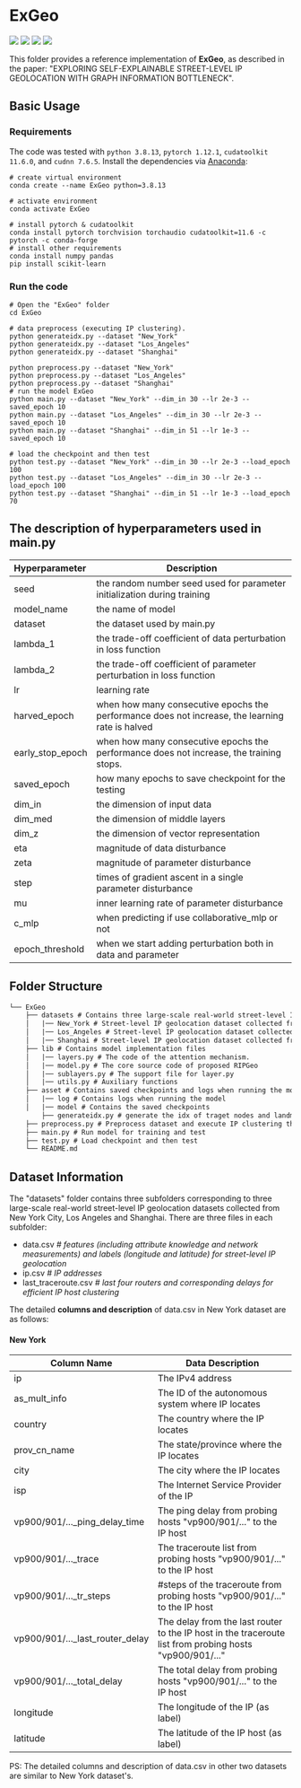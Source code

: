 # ExGeo
![](https://img.shields.io/badge/python-3.8.13-green)
![](https://img.shields.io/badge/pytorch-1.12.1-green)
![](https://img.shields.io/badge/cudatoolkit-11.6.0-green)
![](https://img.shields.io/badge/cudnn-7.6.5-green)

This folder provides a reference implementation of **ExGeo**, as described in the paper: "EXPLORING SELF-EXPLAINABLE STREET-LEVEL IP GEOLOCATION WITH GRAPH INFORMATION BOTTLENECK".


## Basic Usage

### Requirements

The code was tested with `python 3.8.13`, `pytorch 1.12.1`,  `cudatoolkit 11.6.0`, and `cudnn 7.6.5`. Install the dependencies via [Anaconda](https://www.anaconda.com/):

```shell
# create virtual environment
conda create --name ExGeo python=3.8.13

# activate environment
conda activate ExGeo

# install pytorch & cudatoolkit
conda install pytorch torchvision torchaudio cudatoolkit=11.6 -c pytorch -c conda-forge
# install other requirements
conda install numpy pandas
pip install scikit-learn
```

### Run the code

```shell
# Open the "ExGeo" folder
cd ExGeo

# data preprocess (executing IP clustering). 
python generateidx.py --dataset "New_York"
python generateidx.py --dataset "Los_Angeles"
python generateidx.py --dataset "Shanghai"

python preprocess.py --dataset "New_York"
python preprocess.py --dataset "Los_Angeles"
python preprocess.py --dataset "Shanghai"
# run the model ExGeo
python main.py --dataset "New_York" --dim_in 30 --lr 2e-3 --saved_epoch 10
python main.py --dataset "Los_Angeles" --dim_in 30 --lr 2e-3 --saved_epoch 10
python main.py --dataset "Shanghai" --dim_in 51 --lr 1e-3 --saved_epoch 10

# load the checkpoint and then test
python test.py --dataset "New_York" --dim_in 30 --lr 2e-3 --load_epoch 100
python test.py --dataset "Los_Angeles" --dim_in 30 --lr 2e-3 --load_epoch 100
python test.py --dataset "Shanghai" --dim_in 51 --lr 1e-3 --load_epoch 70
```

## The description of hyperparameters used in main.py

| Hyperparameter   | Description                                                  |
| :--------------- | ------------------------------------------------------------ |
| seed             | the random number seed used for parameter initialization during training |
| model_name       | the name of model                                            |
| dataset          | the dataset used by main.py                                  |
| lambda_1         | the trade-off coefficient of data perturbation in loss function |
| lambda_2         | the trade-off coefficient of parameter perturbation in loss function |
| lr               | learning rate                                                |
| harved_epoch     | when how many consecutive epochs the performance does not increase, the learning rate is halved |
| early_stop_epoch | when how many consecutive epochs the performance does not increase, the training stops. |
| saved_epoch      | how many epochs to save checkpoint for the testing           |
| dim_in           | the dimension of input data                                  |
| dim_med          | the dimension of middle layers                               |
| dim_z            | the dimension of vector representation                       |
| eta              | magnitude of data disturbance                                |
| zeta             | magnitude of parameter disturbance                           |
| step             | times of gradient ascent in a single parameter disturbance   |
| mu               | inner learning rate of parameter disturbance                 |
| c_mlp            | when predicting if use collaborative_mlp or not              |
| epoch_threshold  | when we start adding perturbation both in data and parameter |



## Folder Structure

```tex
└── ExGeo
	├── datasets # Contains three large-scale real-world street-level IP geolocation datasets.
	│	|── New_York # Street-level IP geolocation dataset collected from New York City including 91,808 IP addresses.
	│	|── Los_Angeles # Street-level IP geolocation dataset collected from Los Angeles including 92,804 IP addresses.
	│	|── Shanghai # Street-level IP geolocation dataset collected from Shanghai including 126,258 IP addresses.
	├── lib # Contains model implementation files
	│	|── layers.py # The code of the attention mechanism.
	│	|── model.py # The core source code of proposed RIPGeo
	│	|── sublayers.py # The support file for layer.py
	│	|── utils.py # Auxiliary functions
	├── asset # Contains saved checkpoints and logs when running the model
	│	|── log # Contains logs when running the model 
	│	|── model # Contains the saved checkpoints
        ├── generateidx.py # generate the idx of traget nodes and landmark nodes
	├── preprocess.py # Preprocess dataset and execute IP clustering the for model running
	├── main.py # Run model for training and test
	├── test.py # Load checkpoint and then test
	└── README.md
```

## Dataset Information

The "datasets" folder contains three subfolders corresponding to three large-scale real-world street-level IP geolocation    datasets collected from New York City, Los Angeles and Shanghai. There are three files in each subfolder:

- data.csv    *# features (including attribute knowledge and network measurements) and labels (longitude and latitude) for street-level IP geolocation* 
- ip.csv    *# IP addresses*
- last_traceroute.csv    *# last four routers and corresponding delays for efficient IP host clustering*

The detailed **columns and description** of data.csv in New York dataset are as follows:

#### New York  

| Column Name                     | Data Description                                             |
| ------------------------------- | ------------------------------------------------------------ |
| ip                              | The IPv4 address                                             |
| as_mult_info                    | The ID of the autonomous system where IP locates             |
| country                         | The country where the IP locates                             |
| prov_cn_name                    | The state/province where the IP locates                      |
| city                            | The city where the IP locates                                |
| isp                             | The Internet Service Provider of the IP                      |
| vp900/901/..._ping_delay_time   | The ping delay from probing hosts "vp900/901/..." to the IP host |
| vp900/901/..._trace             | The traceroute list from probing hosts "vp900/901/..." to the IP host |
| vp900/901/..._tr_steps          | #steps of the traceroute from probing hosts "vp900/901/..." to the IP host |
| vp900/901/..._last_router_delay | The delay from the last router to the IP host in the traceroute list from probing hosts "vp900/901/..." |
| vp900/901/..._total_delay       | The total delay from probing hosts "vp900/901/..." to the IP host |
| longitude                       | The longitude of the IP (as label)                           |
| latitude                        | The latitude of the IP host (as label)                       |

PS: The detailed columns and description of data.csv in other two datasets are similar to New York dataset's.

